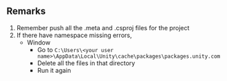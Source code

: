 ## Remarks

1. Remember push all the .meta and .csproj files for the project
2. If there have namespace missing errors,
   - Window
     - Go to `C:\Users\<your user name>\AppData\Local\Unity\cache\packages\packages.unity.com`
     - Delete all the files in that directory
     - Run it again
